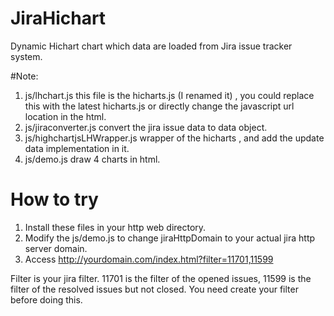 # JiraHichart
Dynamic Hichart chart which data are loaded from Jira issue tracker system.


#Note:

1. js/lhchart.js  this file is the hicharts.js (I renamed it) , you could replace this with the latest hicharts.js or directly change the javascript url location in the html.
2. js/jiraconverter.js  convert the jira issue data to data object.
3. js/highchartjsLHWrapper.js wrapper of the hicharts ,  and add the update data implementation in it.
4. js/demo.js draw 4 charts in html. 

# How to try

1. Install these files in your http web directory.
2. Modify the js/demo.js to  change jiraHttpDomain to your actual jira http server domain.
3. Access http://yourdomain.com/index.html?filter=11701,11599

Filter is your jira filter.  11701 is the filter of the opened issues,  11599 is the filter of the resolved issues but not closed. You need create your filter before doing this.
